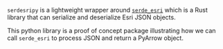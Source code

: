 
`serdesripy` is a lightweight wrapper around
[`serde_esri`](https://github.com/JosiahParry/serde_esri) which is a
Rust library that can serialize and deserialize Esri JSON objects.

This python library is a proof of concept package illustrating how we
can call `serde_esri` to process JSON and return a PyArrow object.
